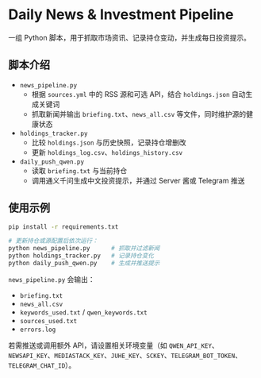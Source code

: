 # Daily News & Investment Pipeline

一组 Python 脚本，用于抓取市场资讯、记录持仓变动，并生成每日投资提示。

## 脚本介绍

- `news_pipeline.py`
  - 根据 `sources.yml` 中的 RSS 源和可选 API，结合 `holdings.json` 自动生成关键词
  - 抓取新闻并输出 `briefing.txt`、`news_all.csv` 等文件，同时维护源的健康状态
- `holdings_tracker.py`
  - 比较 `holdings.json` 与历史快照，记录持仓增删改
  - 更新 `holdings_log.csv`、`holdings_history.csv`
- `daily_push_qwen.py`
  - 读取 `briefing.txt` 与当前持仓
  - 调用通义千问生成中文投资提示，并通过 Server 酱或 Telegram 推送

## 使用示例

```bash
pip install -r requirements.txt

# 更新持仓或源配置后依次运行：
python news_pipeline.py      # 抓取并过滤新闻
python holdings_tracker.py   # 记录持仓变化
python daily_push_qwen.py    # 生成并推送提示
```

`news_pipeline.py` 会输出：
- `briefing.txt`
- `news_all.csv`
- `keywords_used.txt` / `qwen_keywords.txt`
- `sources_used.txt`
- `errors.log`

若需推送或调用额外 API，请设置相关环境变量（如 `QWEN_API_KEY`、`NEWSAPI_KEY`、`MEDIASTACK_KEY`、`JUHE_KEY`、`SCKEY`、`TELEGRAM_BOT_TOKEN`、`TELEGRAM_CHAT_ID`）。
